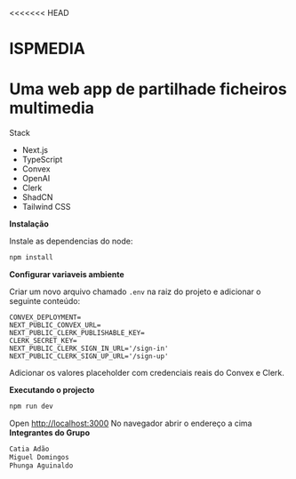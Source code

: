 <<<<<<< HEAD
# ISPMEDIA
Uma web app de partilhade ficheiros multimedia
=======
Stack
- Next.js
- TypeScript
- Convex
- OpenAI
- Clerk
- ShadCN
- Tailwind CSS


**Instalação**

Instale as dependencias do node:

```bash
npm install
```

**Configurar variaveis ambiente**

Criar um novo arquivo chamado `.env` na raiz do projeto e adicionar o seguinte conteúdo:

```env
CONVEX_DEPLOYMENT=
NEXT_PUBLIC_CONVEX_URL=
NEXT_PUBLIC_CLERK_PUBLISHABLE_KEY=
CLERK_SECRET_KEY=
NEXT_PUBLIC_CLERK_SIGN_IN_URL='/sign-in'
NEXT_PUBLIC_CLERK_SIGN_UP_URL='/sign-up'
```

Adicionar os valores placeholder com  credenciais reais do Convex e Clerk. 

**Executando o projecto**

```bash
npm run dev
```

Open [http://localhost:3000](http://localhost:3000) No navegador abrir o endereço a cima
**Integrantes do Grupo**
```bash
Catia Adão
Miguel Domingos
Phunga Aguinaldo
```
